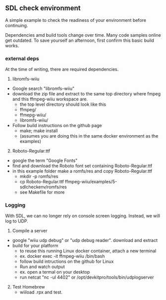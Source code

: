 ## SDL check environment

A simple example to check the readiness of your environment before continuing.

Dependencies amd build tools change over time.  Many code samples online get outdated.  To save yourself an afternoon, first confirm this basic build works.

### external deps
At the time of writing, there are required dependencies.

1. libromfs-wiiu
  - Google search "libromfs-wiiu"
  - download the zip file and extract to the same top directory where fmpeg and this ffmpeg-wiiu workspace are.
     - the top level directory should look like this
     - ffmpeg/
     - ffmepg-wiiu/
     - libromfs-wiiu/
  - Follow build instructions on the github page
     - make; make install
     - (assumes you are doing this in the same docker environment as the examples)
2. Roboto-Regular.ttf
  - google the term "Google Fonts"
  - find and download the Roboto font set containing Roboto-Regular.ttf
  - in this example folder make a romfs/res and copy Roboto-Regular.ttf
      - mkdir -p romfs/res
      - cp Roboto-Regular.ttf ffmpeg-wiiu/examples/5-sdlcheckenv/romfs/res
      - see Makefile for more

### Logging

With SDL, we can no longer rely on console screen logging.  Instead, we will log to UDP.

1. Compile a server
 - google "wiiu udp debug" or "udp debug reader". download and extract
 - build for your platform
   - to reuse this running Linux docker container, attach a new terminal 
   - ex. docker exec -it ffmpeg-wiiu /bin/bash
   - follow build intructions on the github for Linux
   - Run and watch output
   -  ex. open a termal on your desktop
   -  run netcat  "nc -ul 4402" or /opt/devkitpro/tools/bin/udplogserver

2. Test Homebrew
   - wiiload <this app>.rpx  and test.
